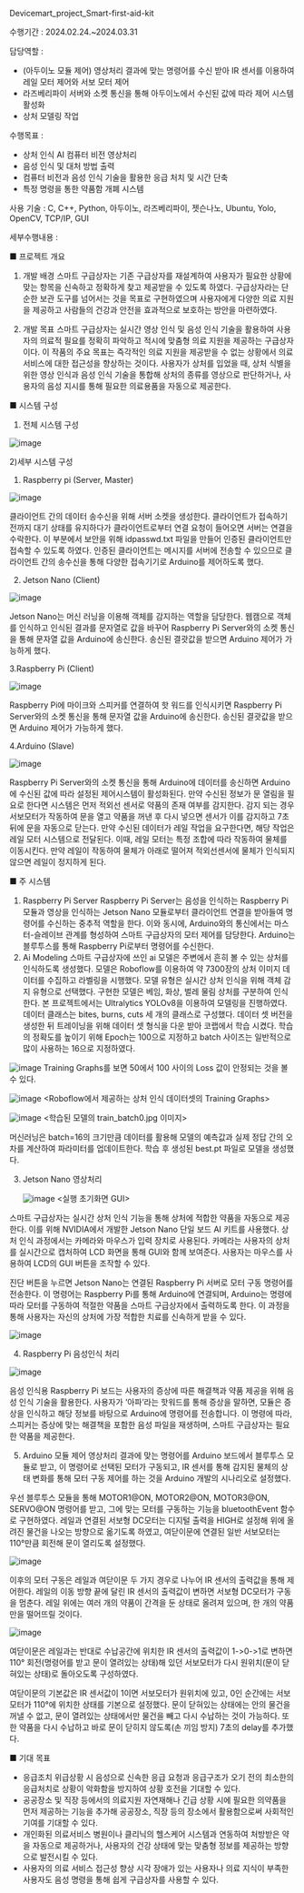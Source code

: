 Devicemart_project_Smart-first-aid-kit

수행기간 : 2024.02.24.~2024.03.31

담당역할 : 
- (아두이노 모듈 제어) 영상처리 결과에 맞는 명령어를 수신 받아 IR 센서를 이용하여 레일 모터 제어와 서보 모터 제어
- 라즈베리파이 서버와 소켓 통신을 통해 아두이노에서 수신된 값에 따라 제어 시스템 활성화
- 상처 모델링 작업

수행목표 :
- 상처 인식 AI 컴퓨터 비전 영상처리
- 음성 인식 및 대처 방법 출력
- 컴퓨터 비전과 음성 인식 기술을 활용한 응급 처치 및 시간 단축
- 특정 명령을 통한 약품함 개폐 시스템

사용 기술 : C, C++, Python, 아두이노, 라즈베리파이, 젯슨나노, Ubuntu, Yolo, OpenCV, TCP/IP, GUI 

세부수행내용 :

■ 프로젝트 개요
1) 개발 배경
  스마트 구급상자는 기존 구급상자를 재설계하여 사용자가 필요한 상황에 맞는 항목을 신속하고 정확하게 찾고 제공받을 수 있도록 하였다. 구급상자라는 단순한 보관 도구를 넘어서는 것을 목표로 구현하였으며 사용자에게 다양한 의료 지원을 제공하고 사람들의 건강과 안전을 효과적으로 보호하는 방안을 마련하였다.

2) 개발 목표
 스마트 구급상자는 실시간 영상 인식 및 음성 인식 기술을 활용하여 사용자의 의료적 필요를 정확히 파악하고 적시에 맞춤형 의료 지원을 제공하는 구급상자이다. 이 작품의 주요 목표는 즉각적인 의료 지원을 제공받을 수 없는 상황에서 의료 서비스에 대한 접근성을 향상하는 것이다. 사용자가 상처를 입었을 때, 상처 식별을 위한 영상 인식과 음성 인식 기술을 통합해 상처의 종류를 영상으로 판단하거나, 사용자의 음성 지시를 통해 필요한 의료용품을 자동으로 제공한다.

■ 시스템 구성
 1) 전체 시스템 구성

![image](https://github.com/shinnahyewon/Devicemart_project_Smart-first-aid-kit/assets/161293023/03433d0b-b716-4c60-86d3-a88406efb447)

  2)세부 시스템 구성
 1. Raspberry pi (Server, Master)

![image](https://github.com/shinnahyewon/Devicemart_project_Smart-first-aid-kit/assets/161293023/ab672dbc-66f9-4170-8a40-d16203520094)

클라이언트 간의 데이터 송수신을 위해 서버 소켓을 생성한다. 클라이언트가 접속하기 전까지 대기 상태를 유지하다가 클라이언트로부터 연결 요청이 들어오면 서버는 연결을 수락한다. 이 부분에서 보안을 위해 idpasswd.txt 파일을 만들어 인증된 클라이언트만 접속할 수 있도록 하였다. 인증된 클라이언트는 메시지를 서버에 전송할 수 있으므로 클라이언트 간의 송수신을 통해 다양한 접속기기로 Arduino를 제어하도록 했다.

2. Jetson Nano (Client)

![image](https://github.com/shinnahyewon/Devicemart_project_Smart-first-aid-kit/assets/161293023/2bfa7c9e-a592-48a9-8f7a-64554801135e)

Jetson Nano는 머신 러닝을 이용해 객체를 감지하는 역할을 담당한다. 웹캠으로 객체를 인식하고 인식된 결과를 문자열로 값을 바꾸어 Raspberry Pi Server와의 소켓 통신을 통해 문자열 값을 Arduino에 송신한다. 송신된 결괏값을 받으면 Arduino 제어가 가능하게 했다.

3.Raspberry Pi (Client)

![image](https://github.com/shinnahyewon/Devicemart_project_Smart-first-aid-kit/assets/161293023/e422e80c-1254-4c46-a2fe-4f93997fa704)

Raspberry Pi에 마이크와 스피커를 연결하여 핫 워드를 인식시키면 Raspberry Pi Server와의 소켓 통신을 통해 문자열 값을 Arduino에 송신한다. 송신된 결괏값을 받으면 Arduino 제어가 가능하게 했다.

4.Arduino (Slave)

![image](https://github.com/shinnahyewon/Devicemart_project_Smart-first-aid-kit/assets/161293023/5fe85b8e-5755-4156-bdc4-e594b6c71eae)

Raspberry Pi Server와의 소켓 통신을 통해 Arduino에 데이터를 송신하면 Arduino에 수신된 값에 따라 설정된 제어시스템이 활성화된다. 만약 수신된 정보가 문 열림을 필요로 한다면 시스템은 먼저 적외선 센서로 약품의 존재 여부를 감지한다. 감지 되는 경우 서보모터가 작동하여 문을 열고 약품을 꺼낸 후 다시 넣으면 센서가 이를 감지하고 7초 뒤에 문을 자동으로 닫는다. 만약 수신된 데이터가 레일 작업을 요구한다면, 해당 작업은 레일 모터 시스템으로 전달된다. 이때, 레일 모터는 특정 조합에 따라 작동하여 물체를 이동시킨다. 만약 레일이 작동하여 물체가 아래로 떨어져 적외선센서에 물체가 인식되지 않으면 레일이 정지하게 된다.

■ 주 시스템
1) Raspberry Pi Server
 Raspberry Pi Server는 음성을 인식하는 Raspberry Pi 모듈과 영상을 인식하는 Jetson Nano 모듈로부터 클라이언트 연결을 받아들여 명령어를 수신하는 중추적 역할을 한다. 이와 동시에, Arduino와의 통신에서는 마스터-슬레이브 관계를 형성하여 스마트 구급상자의 모터 제어를 담당한다. Arduino는 블루투스를 통해 Raspberry Pi로부터 명령어를 수신한다.
2) Ai Modeling
 스마트 구급상자에 쓰인 ai 모델은 주변에서 흔히 볼 수 있는 상처를 인식하도록 생성했다. 모델은 Roboflow를 이용하여 약 7300장의 상처 이미지 데이터를 수집하고 라벨링을 시행했다. 모델 유형은 실시간 상처 인식을 위해 객체 감지 유형으로 선택했다. 구현한 모델은 베임, 화상, 벌레 물림 상처를 구분하여 인식한다. 본 프로젝트에서는 Ultralytics YOLOv8을 이용하여 모델링을 진행하였다. 데이터 클래스는 bites, burns, cuts 세 개의 클래스로 구성했다. 데이터 셋 버전을 생성한 뒤 트레이닝을 위해 데이터 셋 형식을 다운 받아 코랩에서 학습 시켰다. 학습의 정확도를 높이기 위해 Epoch는 100으로 지정하고 batch 사이즈는 일반적으로 많이 사용하는 16으로 지정하였다.

![image](https://github.com/shinnahyewon/Devicemart_project_Smart-first-aid-kit/assets/161293023/d59f2a46-0b7e-497b-9212-d753982eea40)
<Training Graphs>
Training Graphs를 보면 50에서 100 사이의 Loss 값이 안정되는 것을 볼 수 있다.

![image](https://github.com/shinnahyewon/Devicemart_project_Smart-first-aid-kit/assets/161293023/04a7f42f-0d54-4af1-999b-87b300ae31f0)
<Roboflow에서 제공하는 상처 인식 데이터셋의 Training Graphs>

![image](https://github.com/shinnahyewon/Devicemart_project_Smart-first-aid-kit/assets/161293023/09136449-abfa-4488-a1e9-e1f082039a86)
<학습된 모델의 train_batch0.jpg 이미지>

머신러닝은 batch=16의 크기만큼 데이터를 활용해 모델의 예측값과 실제 정답 간의 오차를 계산하여 파라미터를 업데이트한다. 학습 후 생성된 best.pt 파일로 모델을 생성했다.

3. Jetson Nano 영상처리

   ![image](https://github.com/shinnahyewon/Devicemart_project_Smart-first-aid-kit/assets/161293023/01c3c7e0-9931-47b9-9488-c904cb32d601)
<실행 초기화면 GUI>

 스마트 구급상자는 실시간 상처 인식 기능을 통해 상처에 적합한 약품을 자동으로 제공한다. 이를 위해 NVIDIA에서 개발한 Jetson Nano 단일 보드 AI 키트를 사용했다. 상처 인식 과정에서는 카메라와 마우스가 입력 장치로 사용된다. 카메라는 사용자의 상처를 실시간으로 캡처하여 LCD 화면을 통해 GUI와 함께 보여준다. 사용자는 마우스를 사용하여 LCD의 GUI 버튼을 조작할 수 있다.

  진단 버튼을 누르면 Jetson Nano는 연결된 Raspberry Pi 서버로 모터 구동 명령어를 전송한다. 이 명령어는 Raspberry Pi를 통해 Arduino에 연결되며, Arduino는 명령에 따라 모터를 구동하여 적절한 약품을 스마트 구급상자에서 출력하도록 한다. 이 과정을 통해 사용자는 자신의 상처에 가장 적합한 치료를 신속하게 받을 수 있다.

![image](https://github.com/shinnahyewon/Devicemart_project_Smart-first-aid-kit/assets/161293023/0463f625-0f2b-4753-a484-368561dbadeb)

4. Raspberry Pi 음성인식 처리

![image](https://github.com/shinnahyewon/Devicemart_project_Smart-first-aid-kit/assets/161293023/cb726322-0a23-4a3d-b386-3c7f22418f06)

음성 인식용 Raspberry Pi 보드는 사용자의 증상에 따른 해결책과 약품 제공을 위해 음성 인식 기술을 활용한다. 사용자가 ‘아파’라는 핫워드를 통해 증상을 말하면, 모듈은 증상을 인식하고 해당 정보를 바탕으로 Arduino에 명령어를 전송합니다. 이 명령에 따라, 스피커는 증상에 맞는 해결책을 포함한 음성 파일을 재생하며, 스마트 구급상자는 필요한 약품을 제공한다.

5. Arduino 모듈 제어
  영상처리 결과에 맞는 명령어를 Arduino 보드에서 블루투스 모듈로 받고, 이 명령어로 선택된 모터가 구동되고, IR 센서를 통해 감지된 물체의 상태 변화를 통해 모터 구동 제어를 하는 것을 Arduino 개발의 시나리오로 설정했다. 

  우선 블루투스 모듈을 통해 MOTOR1@ON, MOTOR2@ON, MOTOR3@ON, SERVO@ON 명령어를 받고, 그에 맞는 모터를 구동하는 기능을 bluetoothEvent 함수로 구현하였다. 레일과 연결된 서보형 DC모터는 디지털 출력을 HIGH로 설정해 위에 올려진 물건을 나오는 방향으로 옮기도록 하였고, 여닫이문에 연결된 일반 서보모터는 110°만큼 회전해 문이 열리도록 설정했다.

![image](https://github.com/shinnahyewon/Devicemart_project_Smart-first-aid-kit/assets/161293023/723b157b-1029-4b47-9fce-2da67d1078fa)

이후의 모터 구동은 레일과 여닫이문 두 가지 경우로 나누어 IR 센서의 출력값을 통해 제어한다. 레일의 이동 방향 끝에 달린 IR 센서의 출력값이 변하면 서보형 DC모터가 구동을 멈춘다. 레일 위에는 여러 개의 약품이 간격을 둔 상태로 올려져 있으며, 한 개의 약품만을 떨어뜨릴 것이다.

![image](https://github.com/shinnahyewon/Devicemart_project_Smart-first-aid-kit/assets/161293023/6b5e092d-ec54-4510-af25-5da9ff1337d7)

여닫이문은 레일과는 반대로 수납공간에 위치한 IR 센서의 출력값이 1->0->1로 변하면 110° 회전(명령어를 받고 문이 열려있는 상태)해 있던 서보모터가 다시 원위치(문이 닫혀있는 상태)로 돌아오도록 구성하였다. 

  여닫이문의 기본값은 IR 센서값이 1이면 서보모터가 원위치에 있고, 0인 순간에는 서보모터가 110°에 위치한 상태를 기본으로 설정했다. 문이 닫혀있는 상태에는 안의 물건을 꺼낼 수 없고, 문이 열려있는 상태에서만 물건을 빼고 다시 수납하는 것이 가능하다. 또한 약품을 다시 수납하고 바로 문이 닫히지 않도록(손 끼임 방지) 7초의 delay를 추가했다.

■ 기대 목표
- 응급조치
  위급상황 시 음성으로 신속한 응급 요청과 응급구조가 오기 전의 최소한의 응급처치로 상황이 악화함을 방지하여 상황 호전을 기대할 수 있다.
- 공공장소 및 직장 등에서의 의료지원
  자연재해나 긴급 상황 시에 필요한 의약품을 먼저 제공하는 기능을 추가해 공공장소, 직장 등의 장소에서 활용함으로써 사회적인 기여를 기대할 수 있다.
- 개인화된 의료서비스
  병원이나 클리닉의 헬스케어 시스템과 연동하여 처방받은 약을 자동으로 제공하거나, 사용자의 건강 상태에 맞는 맞춤형 정보를 제공하는 방향으로 발전시킬 수 있다.
- 사용자의 의료 서비스 접근성 향상
  시각 장애가 있는 사용자나 의료 지식이 부족한 사용자도 음성 명령을 통해 쉽게 구급상자를 사용할 수 있다.



